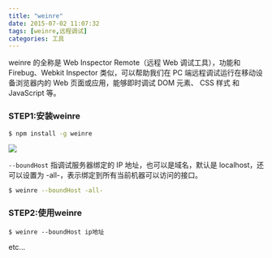 ```yaml
---
title: "weinre"
date: 2015-07-02 11:07:32
tags: [weinre,远程调试]
categories: 工具
---
```


weinre 的全称是 Web Inspector Remote（远程 Web 调试工具），功能和 Firebug、Webkit Inspector 类似，可以帮助我们在 PC 端远程调试运行在移动设备浏览器内的 Web 页面或应用，能够即时调试 DOM 元素、 CSS 样式 和 JavaScript 等。

<!--more-->

### STEP1:安装weinre

```bash
$ npm install -g weinre
```

![](/images/2015/weinre.jpg)

`--boundHost` 指调试服务器绑定的 IP 地址，也可以是域名，默认是 localhost，还可以设置为 -all-，表示绑定到所有当前机器可以访问的接口。

```bash
$ weinre --boundHost -all-
```

### STEP2:使用weinre

```
$ weinre --boundHost ip地址
```

etc...